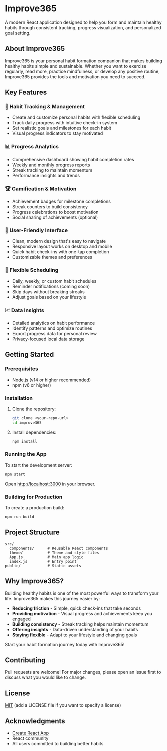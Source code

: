 # Improve365

A modern React application designed to help you form and maintain healthy habits through consistent tracking, progress visualization, and personalized goal setting.

## About Improve365

Improve365 is your personal habit formation companion that makes building healthy habits simple and sustainable. Whether you want to exercise regularly, read more, practice mindfulness, or develop any positive routine, Improve365 provides the tools and motivation you need to succeed.

## Key Features

### 🎯 **Habit Tracking & Management**
- Create and customize personal habits with flexible scheduling
- Track daily progress with intuitive check-in system
- Set realistic goals and milestones for each habit
- Visual progress indicators to stay motivated

### 📊 **Progress Analytics**
- Comprehensive dashboard showing habit completion rates
- Weekly and monthly progress reports
- Streak tracking to maintain momentum
- Performance insights and trends

### 🏆 **Gamification & Motivation**
- Achievement badges for milestone completions
- Streak counters to build consistency
- Progress celebrations to boost motivation
- Social sharing of achievements (optional)

### 📱 **User-Friendly Interface**
- Clean, modern design that's easy to navigate
- Responsive layout works on desktop and mobile
- Quick habit check-ins with one-tap completion
- Customizable themes and preferences

### 🔄 **Flexible Scheduling**
- Daily, weekly, or custom habit schedules
- Reminder notifications (coming soon)
- Skip days without breaking streaks
- Adjust goals based on your lifestyle

### 📈 **Data Insights**
- Detailed analytics on habit performance
- Identify patterns and optimize routines
- Export progress data for personal review
- Privacy-focused local data storage

## Getting Started

### Prerequisites
- Node.js (v14 or higher recommended)
- npm (v6 or higher)

### Installation
1. Clone the repository:
   ```bash
   git clone <your-repo-url>
   cd improve365
   ```
2. Install dependencies:
   ```bash
   npm install
   ```

### Running the App
To start the development server:
```bash
npm start
```
Open [http://localhost:3000](http://localhost:3000) in your browser.

### Building for Production
To create a production build:
```bash
npm run build
```

## Project Structure
```
src/
  components/      # Reusable React components
  theme/           # Theme and style files
  App.js           # Main app logic
  index.js         # Entry point
public/            # Static assets
```

## Why Improve365?

Building healthy habits is one of the most powerful ways to transform your life. Improve365 makes this journey easier by:

- **Reducing friction** - Simple, quick check-ins that take seconds
- **Providing motivation** - Visual progress and achievements keep you engaged
- **Building consistency** - Streak tracking helps maintain momentum
- **Offering insights** - Data-driven understanding of your habits
- **Staying flexible** - Adapt to your lifestyle and changing goals

Start your habit formation journey today with Improve365!

## Contributing
Pull requests are welcome! For major changes, please open an issue first to discuss what you would like to change.

## License
[MIT](LICENSE) (add a LICENSE file if you want to specify a license)

## Acknowledgments
- [Create React App](https://github.com/facebook/create-react-app)
- React community
- All users committed to building better habits
